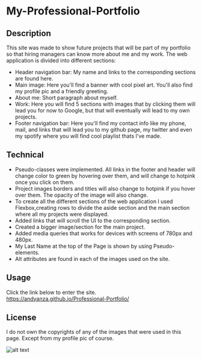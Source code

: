 # My-Professional-Portfolio

## Description
This site was made to show future projects that will be part of my portfolio so that hiring managers can know more about me and my work. 
The web application is divided into different sections:

 - Header navigation bar: My name and links to the corresponding sections are found here.
 - Main image: Here you'll find a banner with cool pixel art. You'll also find my profile pic and a friendly greeting.
 - About me: Short paragraph about myself.
 - Work: Here you will find 5 sections with images that by clicking them will lead you for now to Google, but that will eventually will lead to my own projects.
 - Footer navigation bar: Here you'll find my contact info like my phone, mail, and links that will lead you to my github page, my twitter and even my spotify where you will find cool playlist thats I've made.
 
 ## Technical
- Pseudo-classes were implemented. All links in the footer and header will change color to green by hovering over them, and will change to hotpink once you click on them.
- Project images borders and titles will also change to hotpink if you hover over them. The opacity of the image will also change.
- To create all the different sections of the web application I used Flexbox,creating rows to divide the aside section and the main section where all my projects were displayed.
- Added links that will scroll the UI to the corresponding section.
- Created a bigger image/section for the main project.
- Added media queries that works for devices with screens of 780px and 480px.
- My Last Name at the top of the Page is shown by using Pseudo-elements.
- Alt attributes are found in each of the images used on the site.

## Usage

Click the link below to enter the site.
https://andyanza.github.io/Professional-Portfolio/

## License
I do not own the copyrights of any of the images that were used in this page. Except from my profile pic of course.

![alt text](assets/images/andyanza.github.io_Professional-Portfolio_.png)
